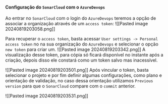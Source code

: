 
#### Configuração do `SonarCloud` com  o `AzureDevops`

Ao entrar no `SonarCloud` com o login do `AzureDevops` teremos a opção de associar a organização através de um `access token`:
![[Pasted image 20240819203058.png]]

Para recuperar o `access token`, basta acessar `User settings -> Personal access token` no na sua organização do `AzureDevops` e selecionar o opção `new token` para criar um.
![[Pasted image 20240819203342.png]]
A visualização desse token, para cópia só ficará disponível no instante após a criação, depois disso ele constará como um token salvo mas inacessível.

![[Pasted image 20240819203501.png]]
Após vincular o token, basta selecionar o projeto e por fim definir algumas configurações, como plano e orientação de validação, no caso dessa orientação utilizamos `Previous version` para que o `SonarCloud` compare com o `commit` anterior.

![[Pasted image 20240819203531.png]]